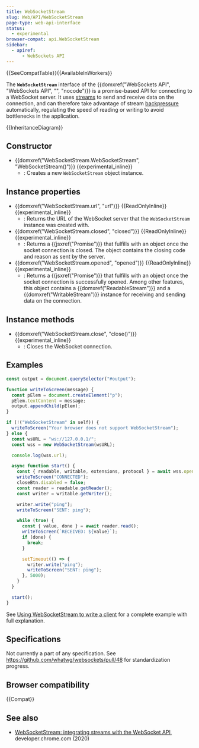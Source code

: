 ```yaml
---
title: WebSocketStream
slug: Web/API/WebSocketStream
page-type: web-api-interface
status:
  - experimental
browser-compat: api.WebSocketStream
sidebar:
  - apiref:
      - WebSockets API
---
```


{{SeeCompatTable}}{{AvailableInWorkers}}

The **`WebSocketStream`** interface of the {{domxref("WebSockets API", "WebSockets API", "", "nocode")}} is a promise-based API for connecting to a WebSocket server. It uses [streams](/en-US/docs/Web/API/Streams_API) to send and receive data on the connection, and can therefore take advantage of stream [backpressure](/en-US/docs/Web/API/Streams_API/Concepts#backpressure) automatically, regulating the speed of reading or writing to avoid bottlenecks in the application.

{{InheritanceDiagram}}

## Constructor

- {{domxref("WebSocketStream.WebSocketStream", "WebSocketStream()")}} {{experimental_inline}}
  - : Creates a new `WebSocketStream` object instance.

## Instance properties

- {{domxref("WebSocketStream.url", "url")}} {{ReadOnlyInline}} {{experimental_inline}}
  - : Returns the URL of the WebSocket server that the `WebSocketStream` instance was created with.
- {{domxref("WebSocketStream.closed", "closed")}} {{ReadOnlyInline}} {{experimental_inline}}
  - : Returns a {{jsxref("Promise")}} that fulfills with an object once the socket connection is closed. The object contains the closing code and reason as sent by the server.
- {{domxref("WebSocketStream.opened", "opened")}} {{ReadOnlyInline}} {{experimental_inline}}
  - : Returns a {{jsxref("Promise")}} that fulfills with an object once the socket connection is successfully opened. Among other features, this object contains a {{domxref("ReadableStream")}} and a {{domxref("WritableStream")}} instance for receiving and sending data on the connection.

## Instance methods

- {{domxref("WebSocketStream.close", "close()")}} {{experimental_inline}}
  - : Closes the WebSocket connection.

## Examples

```js
const output = document.querySelector("#output");

function writeToScreen(message) {
  const pElem = document.createElement("p");
  pElem.textContent = message;
  output.appendChild(pElem);
}

if (!("WebSocketStream" in self)) {
  writeToScreen("Your browser does not support WebSocketStream");
} else {
  const wsURL = "ws://127.0.0.1/";
  const wss = new WebSocketStream(wsURL);

  console.log(wss.url);

  async function start() {
    const { readable, writable, extensions, protocol } = await wss.opened;
    writeToScreen("CONNECTED");
    closeBtn.disabled = false;
    const reader = readable.getReader();
    const writer = writable.getWriter();

    writer.write("ping");
    writeToScreen("SENT: ping");

    while (true) {
      const { value, done } = await reader.read();
      writeToScreen(`RECEIVED: ${value}`);
      if (done) {
        break;
      }

      setTimeout(() => {
        writer.write("ping");
        writeToScreen("SENT: ping");
      }, 5000);
    }
  }

  start();
}
```

See [Using WebSocketStream to write a client](/en-US/docs/Web/API/WebSockets_API/Using_WebSocketStream) for a complete example with full explanation.

## Specifications

Not currently a part of any specification. See https://github.com/whatwg/websockets/pull/48 for standardization progress.

## Browser compatibility

{{Compat}}

## See also

- [WebSocketStream: integrating streams with the WebSocket API](https://developer.chrome.com/docs/capabilities/web-apis/websocketstream), developer.chrome.com (2020)
